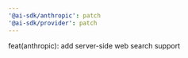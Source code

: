 ```yaml
---
'@ai-sdk/anthropic': patch
'@ai-sdk/provider': patch
---
```


feat(anthropic): add server-side web search support
